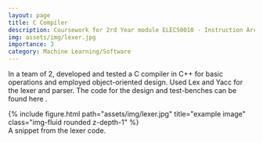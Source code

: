 ```yaml
---
layout: page
title: C Compiler
description: Coursework for 2rd Year module ELEC50010 - Instruction Architectures and Compilers
img: assets/img/lexer.jpg
importance: 3
category: Machine Learning/Software
---
```


In a team of 2, developed and tested a C compiler in C++ for basic operations and employed object-oriented design. Used Lex and Yacc for the lexer and parser. The code for the design and test-benches can be found here .


<div class="row">
    <div class="col-sm mt-3 mt-md-0">
        {% include figure.html path="assets/img/lexer.jpg" title="example image" class="img-fluid rounded z-depth-1" %}
    </div>
</div>
<div class="caption">
A snippet from the lexer code. 
</div>